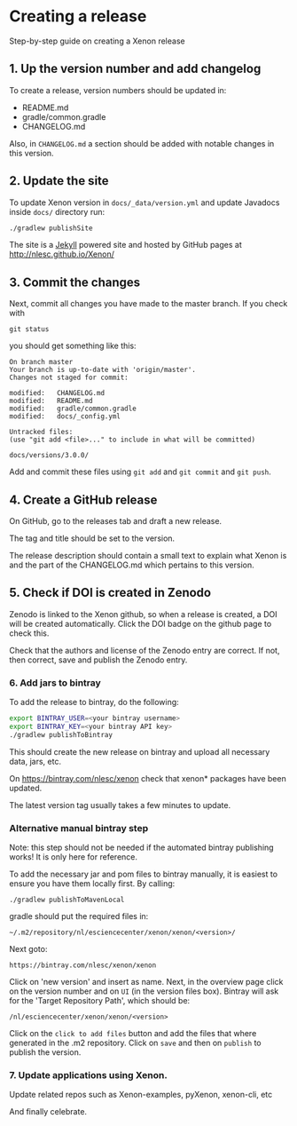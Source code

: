 # Creating a release

Step-by-step guide on creating a Xenon release

## 1. Up the version number and add changelog

To create a release, version numbers should be updated in:

- README.md
- gradle/common.gradle
- CHANGELOG.md

Also, in `CHANGELOG.md` a section should be added with 
notable changes in this version.

## 2. Update the site

To update Xenon version in `docs/_data/version.yml` and update Javadocs inside `docs/` directory run:

```bash
./gradlew publishSite
```

The site is a [Jekyll](https://jekyllrb.com/) powered site and hosted by GitHub pages at http://nlesc.github.io/Xenon/

## 3. Commit the changes

Next, commit all changes you have made to the master branch. If you check with  

    git status

you should get something like this:

    On branch master
    Your branch is up-to-date with 'origin/master'.
    Changes not staged for commit:

	modified:   CHANGELOG.md
	modified:   README.md
	modified:   gradle/common.gradle
    modified:   docs/_config.yml

    Untracked files:
    (use "git add <file>..." to include in what will be committed)

	docs/versions/3.0.0/

Add and commit these files using `git add` and `git commit` and `git push`.

## 4. Create a GitHub release

On GitHub, go to the releases tab and draft a new release.

The tag and title should be set to the version.

The release description should contain a small text to explain what Xenon is and the part of the CHANGELOG.md which pertains to this version.

## 5. Check if DOI is created in Zenodo

Zenodo is linked to the Xenon github, so when a release is created, a DOI 
will be created automatically. Click the DOI badge on the github page to check 
this.

Check that the authors and license of the Zenodo entry are correct.
If not, then correct, save and publish the Zenodo entry.

### 6. Add jars to bintray

To add the release to bintray, do the following: 

```bash
export BINTRAY_USER=<your bintray username>
export BINTRAY_KEY=<your bintray API key>
./gradlew publishToBintray
```

This should create the new release on bintray and upload all necessary data, jars, etc.

On https://bintray.com/nlesc/xenon check that xenon* packages have been updated.

The latest version tag usually takes a few minutes to update.

### Alternative manual bintray step

Note: this step should not be needed if the automated bintray publishing works! It is only here for reference.

To add the necessary jar and pom files to bintray manually, it is easiest to ensure you 
have them locally first. By calling: 

    ./gradlew publishToMavenLocal

gradle should put the required files in:

    ~/.m2/repository/nl/esciencecenter/xenon/xenon/<version>/

Next goto: 

    https://bintray.com/nlesc/xenon/xenon

Click on 'new version' and insert <version> as name. Next, in the overview page 
click on the version number and on `UI` (in the version files box). Bintray will 
ask for the 'Target Repository Path', which should be: 

    /nl/esciencecenter/xenon/xenon/<version>

Click on the `click to add files` button and add the files that where generated in 
the .m2 repository. Click on `save` and then on `publish` to publish the version.
 
### 7. Update applications using Xenon.

Update related repos such as Xenon-examples, pyXenon, xenon-cli, etc

And finally celebrate.
